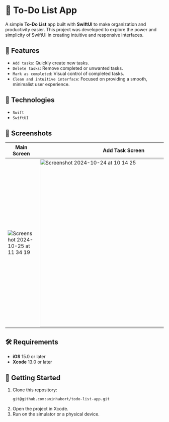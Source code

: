 # 📝 To-Do List App

A simple **To-Do List** app built with **SwiftUI** to make organization and productivity easier. This project was developed to explore the power and simplicity of SwiftUI in creating intuitive and responsive interfaces.

## 🎯 Features

- `Add tasks`: Quickly create new tasks.
- `Delete tasks`: Remove completed or unwanted tasks.
- `Mark as completed`: Visual control of completed tasks.
- `Clean and intuitive interface`: Focused on providing a smooth, minimalist user experience.

## 🚀 Technologies

- `Swift`
- `SwiftUI`

## 📸 Screenshots

| Main Screen | Add Task Screen |
| --- | --- |
| ![Screenshot 2024-10-25 at 11 34 19](https://github.com/user-attachments/assets/299db493-f008-4b3e-9e66-a8e1308bd929) | <img width="533" alt="Screenshot 2024-10-24 at 10 14 25" src="https://github.com/user-attachments/assets/cbf0e4c6-a9db-42f6-b996-786dbfe099bd"> |

## 🛠️ Requirements

- **iOS** 15.0 or later
- **Xcode** 13.0 or later

## 🔄 Getting Started

1. Clone this repository:
   ```bash
   git@github.com:aninhabort/todo-list-app.git
2. Open the project in Xcode.
3. Run on the simulator or a physical device.
